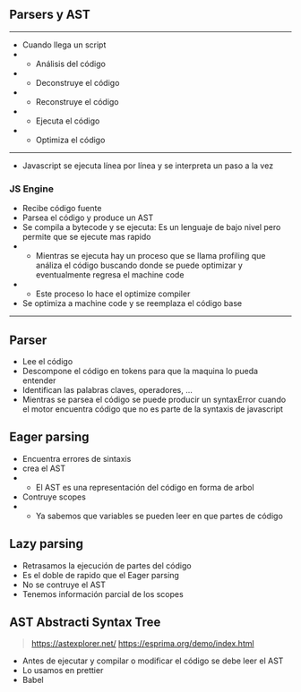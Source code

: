 ## Parsers y AST
***

- Cuando llega un script
- - Análisis del código
- - Deconstruye el código
- - Reconstruye el código
- - Ejecuta el código
- - Optimiza el código

***

- Javascript se ejecuta línea por línea y se interpreta un paso a la vez

### JS Engine
- Recibe código fuente
- Parsea el código y produce un AST
- Se compila a bytecode y se ejecuta: Es un lenguaje de bajo nivel pero permite que se ejecute mas rapido
- - Mientras se ejecuta hay un proceso que se llama profiling que análiza el código buscando donde se puede optimizar y eventualmente regresa el machine code
- - Este proceso lo hace el optimize compiler
- Se optimiza a machine code y se reemplaza el código base

***

## Parser 

- Lee el código
- Descompone el código en tokens para que la maquina lo pueda entender
- Identifican las palabras claves, operadores, ...
- Mientras se parsea el código se puede producir un syntaxError cuando el motor encuentra código que no es parte de la syntaxis de javascript

## Eager parsing 

- Encuentra errores de sintaxis
- crea el AST
- -  El AST es una representación del código en forma de arbol
- Contruye scopes
- -  Ya sabemos que variables se pueden leer en que partes de código

## Lazy parsing 

- Retrasamos la ejecución de partes del código
- Es el doble de rapido que el Eager parsing 
- No se contruye el AST
- Tenemos información parcial de los scopes

## AST Abstracti Syntax Tree

> https://astexplorer.net/
> https://esprima.org/demo/index.html 

- Antes de ejecutar y compilar o modificar el código se debe leer el AST
- Lo usamos en prettier
- Babel


